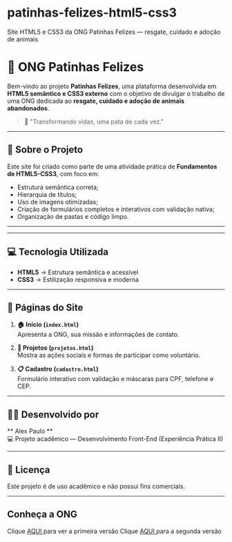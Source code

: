 # patinhas-felizes-html5-css3
Site HTML5 e CSS3 da ONG Patinhas Felizes — resgate, cuidado e adoção de animais
# 🐾 ONG Patinhas Felizes

Bem-vindo ao projeto **Patinhas Felizes**, uma plataforma desenvolvida em **HTML5 semântico e CSS3 externo** com o objetivo de divulgar o trabalho de uma ONG dedicada ao **resgate, cuidado e adoção de animais abandonados**.

> 💛 "Transformando vidas, uma pata de cada vez."

---

## 📖 Sobre o Projeto

Este site foi criado como parte de uma atividade prática de **Fundamentos de HTML5-CSS3**, com foco em:
- Estrutura semântica correta;
- Hierarquia de títulos;
- Uso de imagens otimizadas;
- Criação de formulários completos e interativos com validação nativa;
- Organização de pastas e código limpo.

---


---

## 💻 Tecnologia Utilizada

- **HTML5** → Estrutura semântica e acessível
- **CSS3** → Estilização responsiva e moderna

---

## 📸 Páginas do Site

1. **🏠 Início (`index.html`)**  
   Apresenta a ONG, sua missão e informações de contato.

2. **💚 Projetos (`projetos.html`)**  
   Mostra as ações sociais e formas de participar como voluntário.

3. **📋 Cadastro (`cadastro.html`)**  
   Formulário interativo com validação e máscaras para CPF, telefone e CEP.

---
## 👩‍💻 Desenvolvido por

** Alex Paulo **  
💻 Projeto acadêmico — Desenvolvimento Front-End (Experiência Prática II)

---

## 🧾 Licença

Este projeto é de uso acadêmico e não possui fins comerciais.

---
## Conheça a ONG
Clique [ AQUI ]( https://alex-paulo.github.io/patinhas-felizes-html5/ ) para ver a primeira versão
Clique [ AQUI ]( https://alex-paulo.github.io/patinhas-felizes-html5-css3/ ) para a segunda versão



